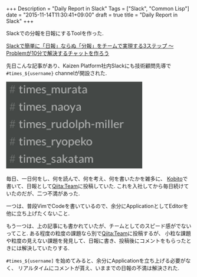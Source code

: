 +++
Description = "Daily Report in Slack"
Tags = ["Slack", "Common Lisp"]
date = "2015-11-14T11:30:41+09:00"
draft = true
title = "Daily Report in Slack"
+++

Slackでの分報を日報にするToolを作った.

<!--more-->

[Slackで簡単に「日報」ならぬ「分報」をチームで実現する3ステップ 〜 Problemが10分で解決するチャットを作ろう](http://c16e.com/1511101558)

先日こんな記事があり、Kaizen Platform社内Slackにも技術顧問先導で `#times_${username}` channelが開設された.

![channel](/images/20151114/channel.png)

毎日、一日何をし、何を読んで、何を考え、何を書いたかを雑多に、
[Kobito](http://kobito.qiita.com/)で書いて、日報として[Qiita:Team](https://teams.qiita.com/)に投稿していた.
これを入社してから毎日続けていたのだが、二つ不満があった.

一つは、普段VimでCodeを書いているので、余分にApplicationとしてEditorを他に立ち上げたくないこと.

もう一つは、上の記事にも書かれていたが、チームとしてのスピード感がでないってこと.
ある程度の粒度の課題なら別で[Qiita:Team](https://teams.qiita.com/)に投稿するが、
小粒な課題や粒度の見えない課題を発見して、日報に書き、投稿後にコメントをもらったときには解決していたりする.

`#times_${username]` を始めてみると、余分にApplicationを立ち上げる必要がなく、
リアルタイムにコメントが貰え、いままでの日報の不満は解決された.
